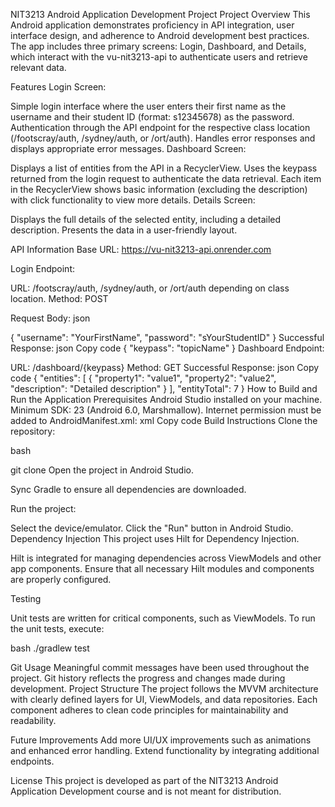 
NIT3213 Android Application Development Project
Project Overview
This Android application demonstrates proficiency in API integration, user interface design, and adherence to Android development best practices. The app includes three primary screens: Login, Dashboard, and Details, which interact with the vu-nit3213-api to authenticate users and retrieve relevant data.

Features
Login Screen:

Simple login interface where the user enters their first name as the username and their student ID (format: s12345678) as the password.
Authentication through the API endpoint for the respective class location (/footscray/auth, /sydney/auth, or /ort/auth).
Handles error responses and displays appropriate error messages.
Dashboard Screen:

Displays a list of entities from the API in a RecyclerView.
Uses the keypass returned from the login request to authenticate the data retrieval.
Each item in the RecyclerView shows basic information (excluding the description) with click functionality to view more details.
Details Screen:

Displays the full details of the selected entity, including a detailed description.
Presents the data in a user-friendly layout.

API Information
Base URL: https://vu-nit3213-api.onrender.com

Login Endpoint:

URL: /footscray/auth, /sydney/auth, or /ort/auth depending on class location.
Method: POST

Request Body:
json

{
  "username": "YourFirstName",
  "password": "sYourStudentID"
}
Successful Response:
json
Copy code
{
  "keypass": "topicName"
}
Dashboard Endpoint:

URL: /dashboard/{keypass}
Method: GET
Successful Response:
json
Copy code
{
  "entities": [
    {
      "property1": "value1",
      "property2": "value2",
      "description": "Detailed description"
    }
  ],
  "entityTotal": 7
}
How to Build and Run the Application
Prerequisites
Android Studio installed on your machine.
Minimum SDK: 23 (Android 6.0, Marshmallow).
Internet permission must be added to AndroidManifest.xml:
xml
Copy code
<uses-permission android:name="android.permission.INTERNET"/>
Build Instructions
Clone the repository:

bash

git clone <repository-url>
Open the project in Android Studio.

Sync Gradle to ensure all dependencies are downloaded.

Run the project:

Select the device/emulator.
Click the "Run" button in Android Studio.
Dependency Injection
This project uses Hilt for Dependency Injection.

Hilt is integrated for managing dependencies across ViewModels and other app components.
Ensure that all necessary Hilt modules and components are properly configured.


Testing

Unit tests are written for critical components, such as ViewModels.
To run the unit tests, execute:

bash
./gradlew test

Git Usage
Meaningful commit messages have been used throughout the project.
Git history reflects the progress and changes made during development.
Project Structure
The project follows the MVVM architecture with clearly defined layers for UI, ViewModels, and data repositories. Each component adheres to clean code principles for maintainability and readability.

Future Improvements
Add more UI/UX improvements such as animations and enhanced error handling.
Extend functionality by integrating additional endpoints.

License
This project is developed as part of the NIT3213 Android Application Development course and is not meant for distribution.
